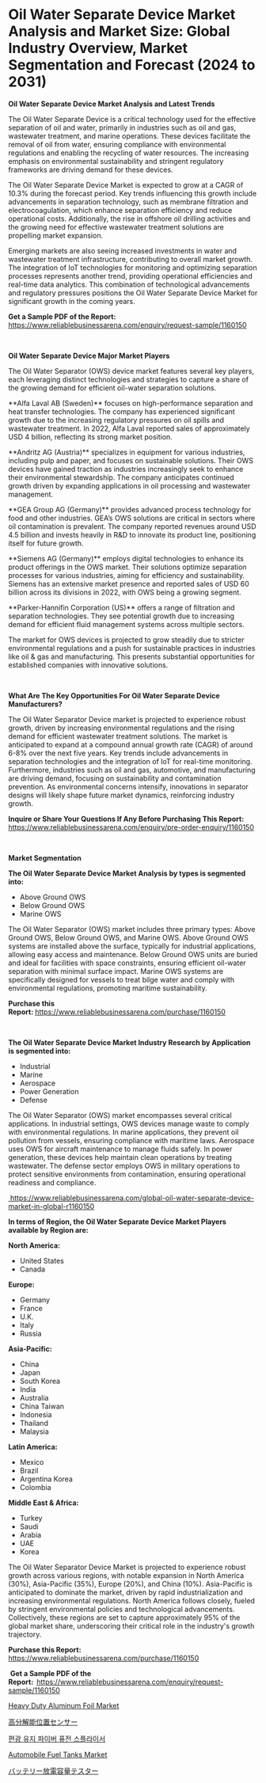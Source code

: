 <p><h1>Oil Water Separate Device Market Analysis and Market Size: Global Industry Overview, Market Segmentation and Forecast (2024 to 2031)</h1></p><p><strong>Oil Water Separate Device Market Analysis and Latest Trends</strong></p>
<p><p>The Oil Water Separate Device is a critical technology used for the effective separation of oil and water, primarily in industries such as oil and gas, wastewater treatment, and marine operations. These devices facilitate the removal of oil from water, ensuring compliance with environmental regulations and enabling the recycling of water resources. The increasing emphasis on environmental sustainability and stringent regulatory frameworks are driving demand for these devices.</p><p>The Oil Water Separate Device Market is expected to grow at a CAGR of 10.3% during the forecast period. Key trends influencing this growth include advancements in separation technology, such as membrane filtration and electrocoagulation, which enhance separation efficiency and reduce operational costs. Additionally, the rise in offshore oil drilling activities and the growing need for effective wastewater treatment solutions are propelling market expansion. </p><p>Emerging markets are also seeing increased investments in water and wastewater treatment infrastructure, contributing to overall market growth. The integration of IoT technologies for monitoring and optimizing separation processes represents another trend, providing operational efficiencies and real-time data analytics. This combination of technological advancements and regulatory pressures positions the Oil Water Separate Device Market for significant growth in the coming years.</p></p>
<p><strong>Get a Sample PDF of the Report:&nbsp;</strong> <a href="https://www.reliablebusinessarena.com/enquiry/request-sample/1160150">https://www.reliablebusinessarena.com/enquiry/request-sample/1160150</a></p>
<p>&nbsp;</p>
<p><strong>Oil Water Separate Device Major Market Players</strong></p>
<p><p>The Oil Water Separator (OWS) device market features several key players, each leveraging distinct technologies and strategies to capture a share of the growing demand for efficient oil-water separation solutions.</p><p>**Alfa Laval AB (Sweden)** focuses on high-performance separation and heat transfer technologies. The company has experienced significant growth due to the increasing regulatory pressures on oil spills and wastewater treatment. In 2022, Alfa Laval reported sales of approximately USD 4 billion, reflecting its strong market position.</p><p>**Andritz AG (Austria)** specializes in equipment for various industries, including pulp and paper, and focuses on sustainable solutions. Their OWS devices have gained traction as industries increasingly seek to enhance their environmental stewardship. The company anticipates continued growth driven by expanding applications in oil processing and wastewater management.</p><p>**GEA Group AG (Germany)** provides advanced process technology for food and other industries. GEA’s OWS solutions are critical in sectors where oil contamination is prevalent. The company reported revenues around USD 4.5 billion and invests heavily in R&D to innovate its product line, positioning itself for future growth.</p><p>**Siemens AG (Germany)** employs digital technologies to enhance its product offerings in the OWS market. Their solutions optimize separation processes for various industries, aiming for efficiency and sustainability. Siemens has an extensive market presence and reported sales of USD 60 billion across its divisions in 2022, with OWS being a growing segment.</p><p>**Parker-Hannifin Corporation (US)** offers a range of filtration and separation technologies. They see potential growth due to increasing demand for efficient fluid management systems across multiple sectors.</p><p>The market for OWS devices is projected to grow steadily due to stricter environmental regulations and a push for sustainable practices in industries like oil & gas and manufacturing. This presents substantial opportunities for established companies with innovative solutions.</p></p>
<p>&nbsp;</p>
<p><strong>What Are The Key Opportunities For Oil Water Separate Device Manufacturers?</strong></p>
<p><p>The Oil Water Separator Device market is projected to experience robust growth, driven by increasing environmental regulations and the rising demand for efficient wastewater treatment solutions. The market is anticipated to expand at a compound annual growth rate (CAGR) of around 6-8% over the next five years. Key trends include advancements in separation technologies and the integration of IoT for real-time monitoring. Furthermore, industries such as oil and gas, automotive, and manufacturing are driving demand, focusing on sustainability and contamination prevention. As environmental concerns intensify, innovations in separator designs will likely shape future market dynamics, reinforcing industry growth.</p></p>
<p><strong>Inquire or Share Your Questions If Any Before Purchasing This Report:</strong> <a href="https://www.reliablebusinessarena.com/enquiry/pre-order-enquiry/1160150">https://www.reliablebusinessarena.com/enquiry/pre-order-enquiry/1160150</a></p>
<p>&nbsp;</p>
<p><strong>Market Segmentation</strong></p>
<p><strong>The Oil Water Separate Device Market Analysis by types is segmented into:</strong></p>
<p><ul><li>Above Ground OWS</li><li>Below Ground OWS</li><li>Marine OWS</li></ul></p>
<p><p>The Oil Water Separator (OWS) market includes three primary types: Above Ground OWS, Below Ground OWS, and Marine OWS. Above Ground OWS systems are installed above the surface, typically for industrial applications, allowing easy access and maintenance. Below Ground OWS units are buried and ideal for facilities with space constraints, ensuring efficient oil-water separation with minimal surface impact. Marine OWS systems are specifically designed for vessels to treat bilge water and comply with environmental regulations, promoting maritime sustainability.</p></p>
<p><strong>Purchase this Report:&nbsp;</strong><a href="https://www.reliablebusinessarena.com/purchase/1160150">https://www.reliablebusinessarena.com/purchase/1160150</a></p>
<p>&nbsp;</p>
<p><strong>The Oil Water Separate Device Market Industry Research by Application is segmented into:</strong></p>
<p><ul><li>Industrial</li><li>Marine</li><li>Aerospace</li><li>Power Generation</li><li>Defense</li></ul></p>
<p><p>The Oil Water Separator (OWS) market encompasses several critical applications. In industrial settings, OWS devices manage waste to comply with environmental regulations. In marine applications, they prevent oil pollution from vessels, ensuring compliance with maritime laws. Aerospace uses OWS for aircraft maintenance to manage fluids safely. In power generation, these devices help maintain clean operations by treating wastewater. The defense sector employs OWS in military operations to protect sensitive environments from contamination, ensuring operational readiness and compliance.</p></p>
<p><a href="https://www.reliablebusinessarena.com/global-oil-water-separate-device-market-in-global-r1160150">&nbsp;https://www.reliablebusinessarena.com/global-oil-water-separate-device-market-in-global-r1160150</a></p>
<p><strong>In terms of Region, the Oil Water Separate Device Market Players available by Region are:</strong></p>
<p>
    <p> <strong> North America: </strong>
        <ul>
            <li>United States</li>
            <li>Canada</li>
        </ul>
        </p> 
    <p> <strong> Europe: </strong>
        <ul>
            <li>Germany</li>
            <li>France</li>
            <li>U.K.</li>
            <li>Italy</li>
            <li>Russia</li>
        </ul>
        </p> 
    <p> <strong> Asia-Pacific: </strong>
        <ul>
            <li>China</li>
            <li>Japan</li>
            <li>South Korea</li>
            <li>India</li>
            <li>Australia</li>
            <li>China Taiwan</li>
            <li>Indonesia</li>
            <li>Thailand</li>
            <li>Malaysia</li>
        </ul>
        </p> 
    <p> <strong> Latin America: </strong>
        <ul>
            <li>Mexico</li>
            <li>Brazil</li>
            <li>Argentina Korea</li>
            <li>Colombia</li>
        </ul>
        </p> 
    <p> <strong> Middle East & Africa: </strong>
        <ul>
            <li>Turkey</li>
            <li>Saudi</li>
            <li>Arabia</li>
            <li>UAE</li>
            <li>Korea</li>
        </ul>
    </p>
    </p>
<p><p>The Oil Water Separator Device Market is projected to experience robust growth across various regions, with notable expansion in North America (30%), Asia-Pacific (35%), Europe (20%), and China (10%). Asia-Pacific is anticipated to dominate the market, driven by rapid industrialization and increasing environmental regulations. North America follows closely, fueled by stringent environmental policies and technological advancements. Collectively, these regions are set to capture approximately 95% of the global market share, underscoring their critical role in the industry's growth trajectory.</p></p>
<p><strong>Purchase this Report: </strong><a href="https://www.reliablebusinessarena.com/purchase/1160150">https://www.reliablebusinessarena.com/purchase/1160150</a></p>
<p>&nbsp;<strong>Get a Sample PDF of the Report:&nbsp;&nbsp;</strong><a href="https://www.reliablebusinessarena.com/enquiry/request-sample/1160150">https://www.reliablebusinessarena.com/enquiry/request-sample/1160150</a></p>
<p><strong></strong></p>
<p><p><a href="https://issuu.com/reportprime-2/docs/heavy-duty-aluminum-foil-market-siz_905d98c36027d7">Heavy Duty Aluminum Foil Market</a></p><p><a href="https://medium.com/@grantdupreehq/high-resolution-position-sensor-market-%E3%81%AE%E3%82%B0%E3%83%AD%E3%83%BC%E3%83%90%E3%83%AB%E5%B8%82%E5%A0%B4%E6%A6%82%E8%A6%81%E3%81%AF-%E4%B8%96%E7%95%8C%E3%81%8A%E3%82%88%E3%81%B3%E4%B8%BB%E8%A6%81%E5%B8%82%E5%A0%B4%E3%81%AB%E3%81%8A%E3%81%91%E3%82%8B%E6%A5%AD%E7%95%8C%E3%81%AB%E5%BD%B1%E9%9F%BF%E3%82%92%E4%B8%8E%E3%81%88%E3%82%8B%E4%B8%BB%E8%A6%81%E3%81%AA%E3%83%88%E3%83%AC%E3%83%B3%E3%83%89%E3%81%AB%E3%81%A4%E3%81%84%E3%81%A6-%E7%8B%AC%E8%87%AA%E3%81%AE%E8%A6%96%E7%82%B9%E3%82%92%E6%8F%90%E4%BE%9B%E3%81%97%E3%81%BE%E3%81%99-eca39bdccfe4">高分解能位置センサー</a></p><p><a href="https://medium.com/@austinalvarez1901/%EC%84%B8%EA%B3%84-polarization-maintaining-fiber-fusion-splicer-market-%EC%9D%80-2024%EC%97%90%EC%84%9C-2031%EB%A1%9C-%EC%97%B0%ED%8F%89%EA%B7%A0-%EC%A6%9D%EA%B0%80%EC%9C%A8%EC%9D%84-%EB%B3%B4%EC%9D%BC-%EA%B2%83%EC%9C%BC%EB%A1%9C-%EC%98%88%EC%83%81%EB%90%A9%EB%8B%88%EB%8B%A4-4495a376848e">편광 유지 파이버 퓨전 스플라이서</a></p><p><a href="https://www.linkedin.com/pulse/future-ready-strategic-insights-global-automobile-fuel-bt4xe?trackingId=RJckBI3uTsGE1EFkazxEKQ%3D%3D">Automobile Fuel Tanks Market</a></p><p><a href="https://medium.com/@vivakuvalis2005/battery-discharge-capacity-testers-market-%E3%81%AF-%E3%82%B3%E3%82%B9%E3%83%88%E7%AE%A1%E7%90%86%E3%81%A8%E5%8A%B9%E7%8E%87%E5%90%91%E4%B8%8A%E3%82%92%E5%84%AA%E5%85%88%E3%81%97%E3%81%BE%E3%81%99-%E3%81%95%E3%82%89%E3%81%AB-%E5%A0%B1%E5%91%8A%E6%9B%B8%E3%81%AF%E5%B8%82%E5%A0%B4%E3%81%AE%E9%9C%80%E8%A6%81%E9%9D%A2%E3%81%A8%E4%BE%9B%E7%B5%A6%E9%9D%A2%E3%81%AE%E4%B8%A1%E6%96%B9%E3%82%92%E3%82%AB%E3%83%90%E3%83%BC%E3%81%97%E3%81%A6%E3%81%84%E3%81%BE%E3%81%99-b71eda108b18">バッテリー放電容量テスター</a></p></p>